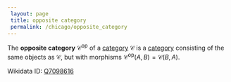 ```yaml
---
 layout: page
 title: opposite category
 permalink: /chicago/opposite_category
---
```

The **opposite category** $\mathcal C^{\text{op}}$ of a [category](https://mathgloss.github.io/MathGloss/category) $\mathcal C$ is a [category](https://mathgloss.github.io/MathGloss/category) consisting of the same objects as $\mathcal C$, but with morphisms $\mathcal C^\text{op}(A,B) = \mathcal C(B,A)$.

Wikidata ID: [Q7098616](https://www.wikidata.org/wiki/Q7098616)
